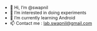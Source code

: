 - 👋 Hi, I’m @swapnil
- 👀 I’m interested in doing experiments
- 🌱 I’m currently learning Android
- 📫 Contact me : lab.swapnil@gmail.com

<!---
swapnil-s-lab/swapnil-s-lab is a ✨ special ✨ repository because its `README.md` (this file) appears on your GitHub profile.
You can click the Preview link to take a look at your changes.
--->
